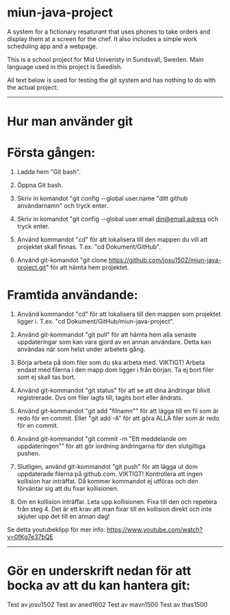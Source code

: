 ﻿# miun-java-project
A system for a fictionary resaturant that uses phones to take orders and display them at a screen for the chef. It also includes a simple work scheduling app and a webpage.

This is a school project for Mid Univeristy in Sundsvall, Sweden. Main language used in this project is Swedish.

All text below is used for testing the git system and has nothing to do with the actual project:

--------------------------------------------------------------------------------
# Hur man använder git

# Första gången:

1. Ladda hem "Git bash".

2. Öppna Git bash.

3. Skriv in komandot "git config --global user.name "ditt github användarnamn" och tryck enter.

4. Skriv in komandot "git config --global user.email din@email.adress och tryck enter.

5. Använd kommandot "cd" för att lokalisera till den mappen du vill att projektet skall finnas. T.ex. "cd Dokument/GitHub".

6. Använd git-komandot "git clone https://github.com/josu1502/miun-java-project.git" för att hämta hem projektet.

# Framtida användande:

1. Använd kommandot "cd" för att lokalisera till den mappen som projektet ligger i. T.ex. "cd Dokument/GitHub/miun-java-project".

2. Använd git-kommandot "git pull" för att hämta hem alla senaste uppdateringar som kan vara gjord av en annan användare. Detta kan användas när som helst under arbetets gång.

3. Börja arbeta på dom filer som du ska arbeta med. VIKTIGT! Arbeta endast med filerna i den mapp dom ligger i från början. Ta ej bort filer som ej skall tas bort.

4. Använd git-kommandot "git status" för att se att dina ändringar blivit registrerade. Dvs om filer lagts till, tagits bort eller ändrats.

5. Använd git-kommandot "git add "filnamn"" för att lägga till en fil som är redo för en commit. Eller "git add -A" för att göra ALLA filer som är redo för en commit.

6. Använd git-kommandot "git commit -m "Ett meddelande om uppdateringen"" för att gör iordning ändringarna för den slutgiltiga pushen.

7. Slutligen, använd git-kommandot "git push" för att lägga ut dom uppdaterade filerna på github.com. VIKTIGT! Kontrollera att ingen kollision har inträffat. Då kommer kommandot ej utföras och den förväntar sig att du fixar kollisionen.

8. Om en kollision inträffar. Leta upp kollisionen. Fixa till den och repetera från steg 4. Det är ett krav att man fixar till en kollision direkt och inte skjuter upp det till en annan dag!

Se detta youtubeklipp för mer info: https://www.youtube.com/watch?v=0fKg7e37bQE

--------------------------------------------------------------------------------
# Gör en underskrift nedan för att bocka av att du kan hantera git:
Test av josu1502
Test av aned1602
Test av mavn1500
Test av thas1500
